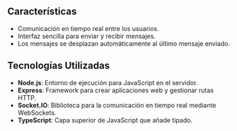 <title>Chatbot creado con Node.js, Express y Socket.io para una comunicacion instantanea entre dos usuarios.</title>


## Características
- Comunicación en tiempo real entre los usuarios.
- Interfaz sencilla para enviar y recibir mensajes.
- Los mensajes se desplazan automáticamente al último mensaje enviado.

## Tecnologías Utilizadas
- **Node.js**: Entorno de ejecución para JavaScript en el servidor.
- **Express**: Framework para crear aplicaciones web y gestionar rutas HTTP.
- **Socket.IO**: Biblioteca para la comunicación en tiempo real mediante WebSockets.
- **TypeScript**: Capa superior de JavaScript que añade tipado.